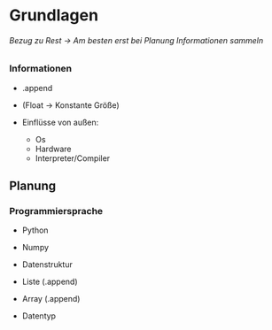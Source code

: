 # Grundlagen

###### Bezug zu Rest -> Am besten erst bei Planung Informationen sammeln

### Informationen

- .append

- (Float -> Konstante Größe)

- Einflüsse von außen:
    - Os
    - Hardware
    - Interpreter/Compiler


## Planung

### Programmiersprache 
- Python

- Numpy

- Datenstruktur

- Liste (.append)

- Array (.append)

- Datentyp
